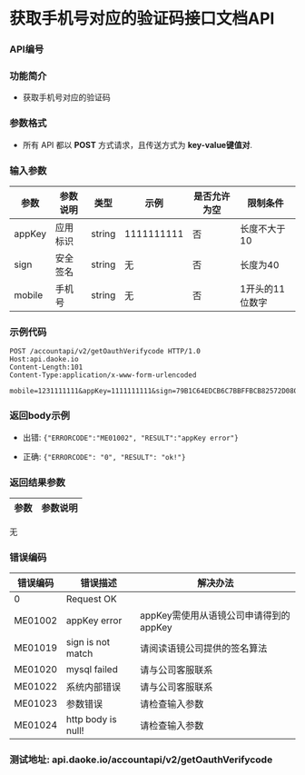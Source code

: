 获取手机号对应的验证码接口文档API
=================================

### API编号

### 功能简介
* 获取手机号对应的验证码

### 参数格式

* 所有 API 都以 **POST** 方式请求，且传送方式为 **key-value键值对**.


### 输入参数

 参数             |参数说明         |  类型       |   示例         |是否允许为空|  限制条件
------------------|---------------|------------|----------------|------------|---------------------
 appKey           | 应用标识       | string      |  1111111111    |否          | 长度不大于10
 sign             | 安全签名       | string      |  无            |否          | 长度为40
 mobile           | 手机号         | string      |  无            |否          | 1开头的11位数字



### 示例代码

    POST /accountapi/v2/getOauthVerifycode HTTP/1.0
    Host:api.daoke.io
    Content-Length:101
    Content-Type:application/x-www-form-urlencoded

    mobile=1231111111&appKey=1111111111&sign=79B1C64EDCB6C7BBFFBCB82572D080E902BCFFDF


 ### 返回body示例

* 出错: `{"ERRORCODE":"ME01002", "RESULT":"appKey error"}`

* 正确: `{"ERRORCODE": "0", "RESULT": "ok!"}`


### 返回结果参数

参数                 | 参数说明
--------------------|-------------------------------------------
无

### 错误编码

错误编码    | 错误描述                  | 解决办法
------------|---------------------------|------------------
0           | Request OK                |
ME01002     | appKey error              | appKey需使用从语镜公司申请得到的appKey
ME01019     | sign is not match         | 请阅读语镜公司提供的签名算法
ME01020     | mysql failed              |  请与公司客服联系
ME01022     | 系统内部错误                | 请与公司客服联系
ME01023     | 参数错误                    | 请检查输入参数
ME01024	   | http body is null!        | 请检查输入参数




### 测试地址: api.daoke.io/accountapi/v2/getOauthVerifycode
